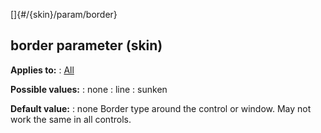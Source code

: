 []{#/{skin}/param/border}
## border parameter (skin)
**Applies to:**
:   [All](#/%7Bskin%7D/control)
<!-- -->
**Possible values:**
:   none
:   line
:   sunken
<!-- -->
**Default value:**
:   none
Border type around the control or window. May not work the same in all
controls.